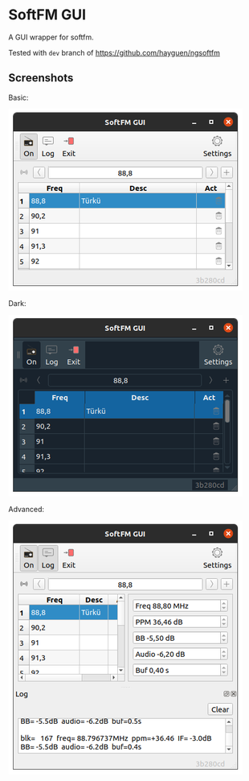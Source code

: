 # SoftFM GUI

A GUI wrapper for softfm.

Tested with `dev` branch of https://github.com/hayguen/ngsoftfm

## Screenshots

Basic:

![screenshot-basic](docs/screenshot-basic.png)

Dark:

![screenshot-dark](docs/screenshot-dark.png)

Advanced:

![screenshot-advanced](docs/screenshot-advanced.png)


